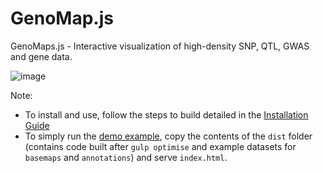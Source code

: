 # GenoMap.js
GenoMaps.js - Interactive visualization of high-density SNP, QTL, GWAS and gene data.


![image](https://cloud.githubusercontent.com/assets/5624714/18583431/700c859c-7c02-11e6-8680-e82eb8f425df.png)

Note:
- To install and use, follow the steps to build detailed in the [Installation Guide](docs/installation_guide.md)
- To simply run the [demo example](https://ondex.rothamsted.ac.uk/GenoMaps/index.html), copy the contents of the `dist` folder (contains code built after `gulp optimise` and example datasets for `basemaps` and `annotations`) and serve `index.html`.
